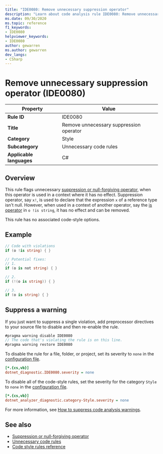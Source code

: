 ```yaml
---
title: "IDE0080: Remove unnecessary suppression operator"
description: "Learn about code analysis rule IDE0080: Remove unnecessary suppression operator"
ms.date: 09/30/2020
ms.topic: reference
f1_keywords:
- IDE0080
helpviewer_keywords:
- IDE0080
author: gewarren
ms.author: gewarren
dev_langs:
- CSharp
---
```

# Remove unnecessary suppression operator (IDE0080)

|Property|Value|
|-|-|
| **Rule ID** | IDE0080 |
| **Title** | Remove unnecessary suppression operator |
| **Category** | Style |
| **Subcategory** | Unnecessary code rules |
| **Applicable languages** | C# | |

## Overview

This rule flags unnecessary [suppression or null-forgiving operator](../../../csharp/language-reference/operators/null-forgiving.md), when this operator is used in a context where it has no effect. Suppression operator, say `x!`, is used to declare that the expression `x` of a reference type isn't null. However, when used in a context of another operator, say the [is operator](../../../csharp/language-reference/operators/is.md) in `o !is string`, it has no effect and can be removed.

This rule has no associated code-style options.

## Example

```csharp
// Code with violations
if (o !is string) { }

// Potential fixes:
// 1.
if (o is not string) { }

// 2.
if (!(o is string)) { }

// 3.
if (o is string) { }
```

## Suppress a warning

If you just want to suppress a single violation, add preprocessor directives to your source file to disable and then re-enable the rule.

```csharp
#pragma warning disable IDE0080
// The code that's violating the rule is on this line.
#pragma warning restore IDE0080
```

To disable the rule for a file, folder, or project, set its severity to `none` in the [configuration file](../configuration-files.md).

```ini
[*.{cs,vb}]
dotnet_diagnostic.IDE0080.severity = none
```

To disable all of the code-style rules, set the severity for the category `Style` to `none` in the [configuration file](../configuration-files.md).

```ini
[*.{cs,vb}]
dotnet_analyzer_diagnostic.category-Style.severity = none
```

For more information, see [How to suppress code analysis warnings](../suppress-warnings.md).

## See also

- [Suppression or null-forgiving operator](../../../csharp/language-reference/operators/null-forgiving.md)
- [Unnecessary code rules](unnecessary-code-rules.md)
- [Code style rules reference](index.md)
